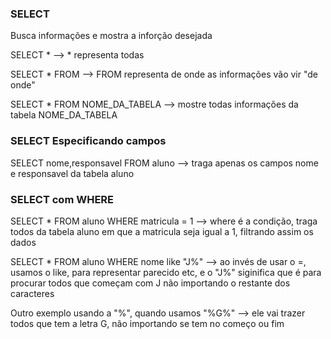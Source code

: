 ### SELECT
Busca informações e mostra a inforção desejada

SELECT * --> * representa todas

SELECT * FROM --> FROM representa de onde as informações vão vir "de onde"

SELECT * FROM NOME_DA_TABELA --> mostre todas informações da tabela NOME_DA_TABELA

### SELECT Especificando campos 
SELECT nome,responsavel FROM aluno --> traga apenas os campos nome e responsavel da tabela aluno

### SELECT com WHERE
SELECT * FROM aluno
WHERE matricula = 1 --> where é a condição, traga todos da tabela aluno em que a matricula seja igual a 1, filtrando assim os dados

SELECT * FROM aluno
WHERE nome like "J%"  --> ao invés de usar o =, usamos o like, para representar parecido etc, e o "J%" siginifica que é para procurar todos que começam com J não importando o restante dos caracteres

Outro exemplo usando a "%", quando usamos "%G%" --> ele vai trazer todos que tem a letra G, não importando se tem no começo ou fim 

